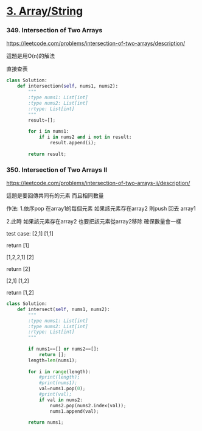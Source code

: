 # [3. Array/String](/arraystring.md)

### 349. Intersection of Two Arrays
https://leetcode.com/problems/intersection-of-two-arrays/description/

這題是用O(n)的解法

直接查表

```python
class Solution:
    def intersection(self, nums1, nums2):
        """
        :type nums1: List[int]
        :type nums2: List[int]
        :rtype: List[int]
        """
        result=[];
        
        for i in nums1:
            if i in nums2 and i not in result:
                result.append(i);
            
        return result;

```

### 350. Intersection of Two Arrays II

https://leetcode.com/problems/intersection-of-two-arrays-ii/description/

這題是要回傳共同有的元素  而且相同數量

作法:
1.依序pop 在array1的每個元素
如果該元素存在array2 
則push 回去 array1

2.此時 如果該元素存在array2  也要把該元素從array2移除
確保數量會一樣


test case:
[2,1]
[1,1]

return [1]

[1,2,2,1]
[2]

return [2]

[2,1]
[1,2]

return [1,2]


```python
class Solution:
    def intersect(self, nums1, nums2):
        """
        :type nums1: List[int]
        :type nums2: List[int]
        :rtype: List[int]
        """
        
        if nums1==[] or nums2==[]:
            return [];
        length=len(nums1);
        
        for i in range(length):
            #print(length);
            #print(nums1);
            val=nums1.pop(0);
            #print(val);
            if val in nums2:
                nums2.pop(nums2.index(val));
                nums1.append(val);
                    
        return nums1;
```